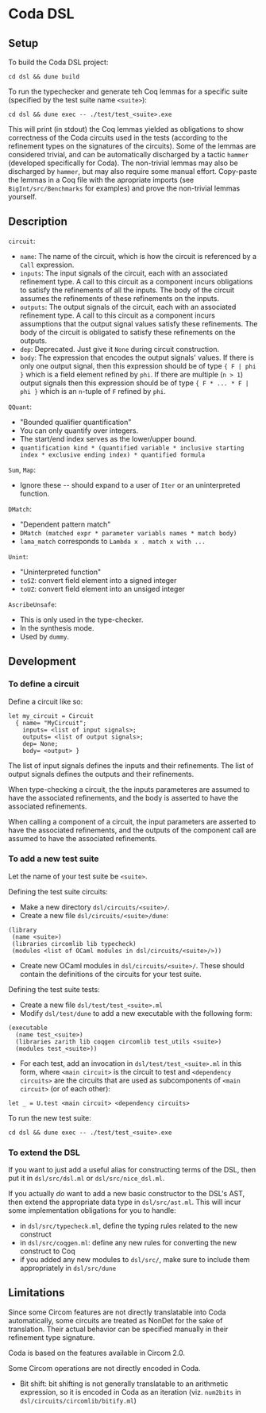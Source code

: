 # Coda DSL

## Setup

To build the Coda DSL project:
```
cd dsl && dune build
```

To run the typechecker and generate teh Coq lemmas for a specific suite (specified by the test suite name `<suite>`):

```
cd dsl && dune exec -- ./test/test_<suite>.exe
```

This will print (in stdout) the Coq lemmas yielded as obligations to show correctness of the Coda circuits used in the tests (according to the refinement types on the signatures of the circuits). Some of the lemmas are considered trivial, and can be automatically discharged by a tactic `hammer` (developed specifically for Coda). The non-trivial lemmas may also be discharged by `hammer`, but may also require some manual effort. Copy-paste the lemmas in a Coq file with the apropriate imports (see `BigInt/src/Benchmarks` for examples) and prove the non-trivial lemmas yourself.

## Description

`circuit`:
- `name`: The name of the circuit, which is how the circuit is referenced by a `Call` expression.
- `inputs`: The input signals of the circuit, each with an associated refinement type. A call to this circuit as a component incurs obligations to satisfy the refinements of all the inputs. The body of the circuit assumes the refinements of these refinements on the inputs.
- `outputs`: The output signals of the circuit, each with an associated refinement type. A call to this circuit as a component incurs assumptions that the output signal values satisfy these refinements. The body of the circuit is obligated to satisfy these refinements on the outputs.
- `dep`: Deprecated. Just give it `None` during circuit construction.
- `body`: The expression that encodes the output signals' values. If there is only one output signal, then this expression should be of type `{ F | phi }` which is a field element refined by `phi`. If there are multiple (`n > 1`) output signals then this expression should be of type `{ F * ... * F | phi }` which is an `n`-tuple of `F` refined by `phi`.

`QQuant`:
- "Bounded qualifier quantification"
- You can only quantify over integers.
- The start/end index serves as the lower/upper bound.
- `quantification kind * (quantified variable * inclusive starting index * exclusive ending index) * quantified formula`

`Sum`, `Map`:
- Ignore these -- should expand to a user of `Iter` or an uninterpreted function.

`DMatch`:
- "Dependent pattern match"
- `DMatch (matched expr * parameter variabls names * match body)`
- `lama_match` corresponds to `Lambda x . match x with ...`

`Unint`:
- "Uninterpreted function"
- `toSZ`: convert field element into a signed integer
- `toUZ`: convert field element into an unsiged integer

`AscribeUnsafe`:
- This is only used in the type-checker.
- In the synthesis mode.
- Used by `dummy`.

## Development

### To define a circuit

Define a circuit like so:
```
let my_circuit = Circuit
  { name= "MyCircuit";
    inputs= <list of input signals>;
    outputs= <list of output signals>;
    dep= None;
    body= <output> }
```
The list of input signals defines the inputs and their refinements. The list of output signals defines the outputs and their refinements.

When type-checking a circuit, the the inputs parameteres are assumed to have the associated refinements, and the body is asserted to have the associated refinements.

When calling a component of a circuit, the input parameters are asserted to have the associated refinements, and the outputs of the component call are assumed to have the associated refinements.

### To add a new test suite

Let the name of your test suite be `<suite>`.

Defining the test suite circuits:
- Make a new directory `dsl/circuits/<suite>/`.
- Create a new file `dsl/circuits/<suite>/dune`:
```
(library
 (name <suite>)
 (libraries circomlib lib typecheck)
 (modules <list of OCaml modules in dsl/circuits/<suite>/>))
```
- Create new OCaml modules in `dsl/circuits/<suite>/`. These should contain the definitions of the circuits for your test suite.

Defining the test suite tests:
- Create a new file `dsl/test/test_<suite>.ml`
- Modify `dsl/test/dune` to add a new executable with the following form:
```
(executable
  (name test_<suite>)
  (libraries zarith lib coqgen circomlib test_utils <suite>)
  (modules test_<suite>))
```
- For each test, add an invocation in `dsl/test/test_<suite>.ml` in this form, where `<main circuit>` is the circuit to test and `<dependency circuits>` are the circuits that are used as subcomponents of `<main circuit>` (or of each other):
```
let _ = U.test <main circuit> <dependency circuits>
```

To run the new test suite:
```
cd dsl && dune exec -- ./test/test_<suite>.exe
```

### To extend the DSL

If you want to just add a useful alias for constructing terms of the DSL, then put it in `dsl/src/dsl.ml` or `dsl/src/nice_dsl.ml`.

If you actually _do_ want to add a new basic constructor to the DSL's AST, then extend the appropriate data type in `dsl/src/ast.ml`. This will incur some implementation obligations for you to handle:
- in `dsl/src/typecheck.ml`, define the typing rules related to the new construct
- in `dsl/src/coqgen.ml`: define any new rules for converting the new construct to Coq
- if you added any new modules to `dsl/src/`, make sure to include them appropriately in `dsl/src/dune`

## Limitations

Since some Circom features are not directly translatable into Coda automatically, some circuits are treated as NonDet for the sake of translation. Their actual behavior can be specified manually in their refinement type signature.

Coda is based on the features available in Circom 2.0.

Some Circom operations are not directly encoded in Coda.
- Bit shift: bit shifting is not generally translatable to an arithmetic expression, so it is encoded in Coda as an iteration (viz. `num2bits` in `dsl/circuits/circomlib/bitify.ml`)
